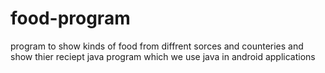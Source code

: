 # food-program
program to show kinds of food from diffrent sorces and counteries and show thier reciept
java program which we use java in android applications 
